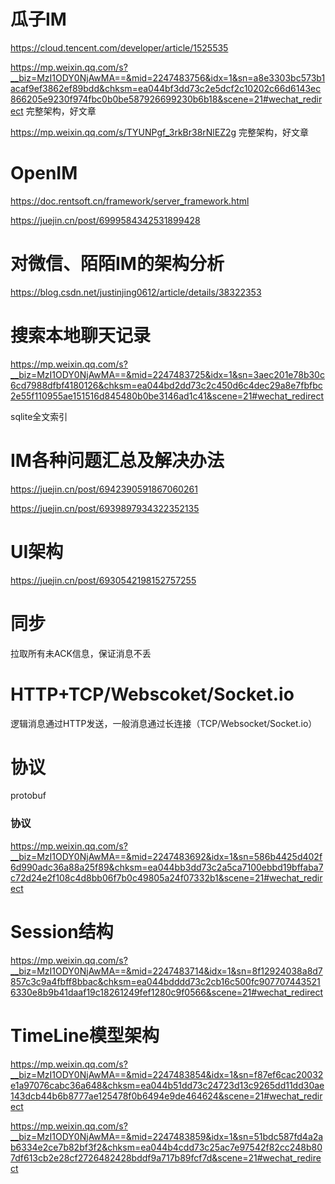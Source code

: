 # 瓜子IM

https://cloud.tencent.com/developer/article/1525535

https://mp.weixin.qq.com/s?__biz=MzI1ODY0NjAwMA==&mid=2247483756&idx=1&sn=a8e3303bc573b1acaf9ef3862ef89bdd&chksm=ea044bf3dd73c2e5dcf2c10202c66d6143ec866205e9230f974fbc0b0be587926699230b6b18&scene=21#wechat_redirect 完整架构，好文章

https://mp.weixin.qq.com/s/TYUNPgf_3rkBr38rNlEZ2g 完整架构，好文章

# OpenIM

https://doc.rentsoft.cn/framework/server_framework.html

https://juejin.cn/post/6999584342531899428

# 对微信、陌陌IM的架构分析

https://blog.csdn.net/justinjing0612/article/details/38322353

# 搜索本地聊天记录

https://mp.weixin.qq.com/s?__biz=MzI1ODY0NjAwMA==&mid=2247483725&idx=1&sn=3aec201e78b30c6cd7988dfbf4180126&chksm=ea044bd2dd73c2c450d6c4dec29a8e7fbfbc2e55f110955ae151516d845480b0be3146ad1c41&scene=21#wechat_redirect

sqlite全文索引

# IM各种问题汇总及解决办法

https://juejin.cn/post/6942390591867060261

https://juejin.cn/post/6939897934322352135

# UI架构

https://juejin.cn/post/6930542198152757255

# 同步

拉取所有未ACK信息，保证消息不丢

# HTTP+TCP/Webscoket/Socket.io

逻辑消息通过HTTP发送，一般消息通过长连接（TCP/Websocket/Socket.io）

# 协议

protobuf

### 协议

https://mp.weixin.qq.com/s?__biz=MzI1ODY0NjAwMA==&mid=2247483692&idx=1&sn=586b4425d402f6d990adc36a88a25f89&chksm=ea044bb3dd73c2a5ca7100ebbd19bffaba7c72d24e2f108c4d8bb06f7b0c49805a24f07332b1&scene=21#wechat_redirect

# Session结构

https://mp.weixin.qq.com/s?__biz=MzI1ODY0NjAwMA==&mid=2247483714&idx=1&sn=8f12924038a8d7857c3c9a4fbff8bbac&chksm=ea044bdddd73c2cb16c500fc9077074435216330e8b9b41daaf19c18261249fef1280c9f0566&scene=21#wechat_redirect

# TimeLine模型架构

https://mp.weixin.qq.com/s?__biz=MzI1ODY0NjAwMA==&mid=2247483854&idx=1&sn=f87ef6cac20032e1a97076cabc36a648&chksm=ea044b51dd73c24723d13c9265dd11dd30ae143dcb44b6b8777ae125478f0b6494e9de464624&scene=21#wechat_redirect

https://mp.weixin.qq.com/s?__biz=MzI1ODY0NjAwMA==&mid=2247483859&idx=1&sn=51bdc587fd4a2ab6334e2ce7b82bf3f2&chksm=ea044b4cdd73c25ac7e97542f82cc248b807df613cb2e28cf2726482428bddf9a717b89fcf7d&scene=21#wechat_redirect